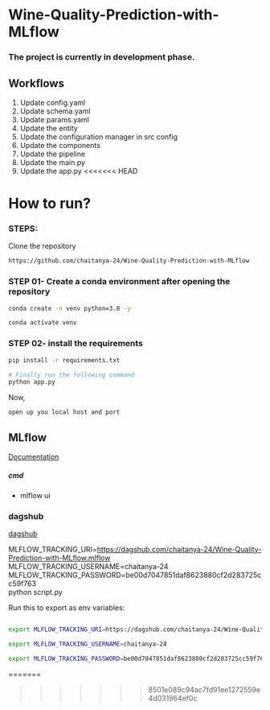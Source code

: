 # Wine-Quality-Prediction-with-MLflow

### The project is currently in development phase. 

## Workflows

1. Update config.yaml
2. Update schema.yaml
3. Update params.yaml
4. Update the entity
5. Update the configuration manager in src config
6. Update the components
7. Update the pipeline 
8. Update the main.py
9. Update the app.py
<<<<<<< HEAD


# How to run?
### STEPS:

Clone the repository

```bash
https://github.com/chaitanya-24/Wine-Quality-Prediction-with-MLflow
```
### STEP 01- Create a conda environment after opening the repository

```bash
conda create -n venv python=3.8 -y
```

```bash
conda activate venv
```


### STEP 02- install the requirements
```bash
pip install -r requirements.txt
```


```bash
# Finally run the following command
python app.py
```

Now,
```bash
open up you local host and port
```



## MLflow

[Documentation](https://mlflow.org/docs/latest/index.html)


##### cmd
- mlflow ui

### dagshub
[dagshub](https://dagshub.com/)

MLFLOW_TRACKING_URI=https://dagshub.com/chaitanya-24/Wine-Quality-Prediction-with-MLflow.mlflow \
MLFLOW_TRACKING_USERNAME=chaitanya-24 \
MLFLOW_TRACKING_PASSWORD=be00d7047851daf8623880cf2d283725cc59f763 \
python script.py

Run this to export as env variables:

```bash

export MLFLOW_TRACKING_URI=https://dagshub.com/chaitanya-24/Wine-Quality-Prediction-with-MLflow.mlflow

export MLFLOW_TRACKING_USERNAME=chaitanya-24

export MLFLOW_TRACKING_PASSWORD=be00d7047851daf8623880cf2d283725cc59f763

```
=======
>>>>>>> 8501e089c94ac7fd91ee1272559e4d031964ef0c
